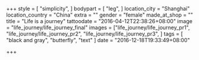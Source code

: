+++
style = [
  "simplicity",
]
bodypart = [
  "leg",
]
location_city = "Shanghai"
location_country = "China"
extra = ""
gender = "female"
made_at_shop = ""
title = "Life is a journey"
tattoodate = "2016-04-12T22:38:26+08:00"
image = "life_journey/life_journey_final"
images = ["life_journey/life_journey_pr1",
"life_journey/life_journey_pr2",
"life_journey/life_journey_pr3",
]
tags = [
  "black and gray",
  "butterfly", "text"
]
date = "2016-12-18T19:33:49+08:00"

+++
